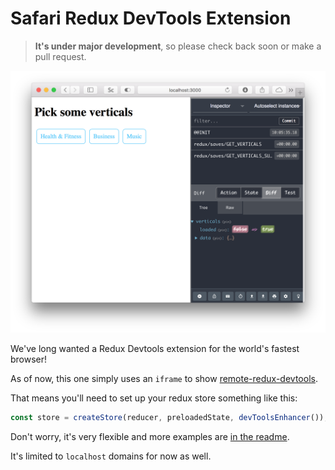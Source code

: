 # Safari Redux DevTools Extension

> **It's under major development**, so please check back soon or make a pull request.

![Screenshot](./screenshot.png)

We've long wanted a Redux Devtools extension for the world's fastest browser!

As of now, this one simply uses an `iframe` to show [remote-redux-devtools](https://github.com/zalmoxisus/remote-redux-devtools).

That means you'll need to set up your redux store something like this:

```js
const store = createStore(reducer, preloadedState, devToolsEnhancer());
```

Don't worry, it's very flexible and more examples are [in the readme](https://github.com/zalmoxisus/remote-redux-devtools).

It's limited to `localhost` domains for now as well.
